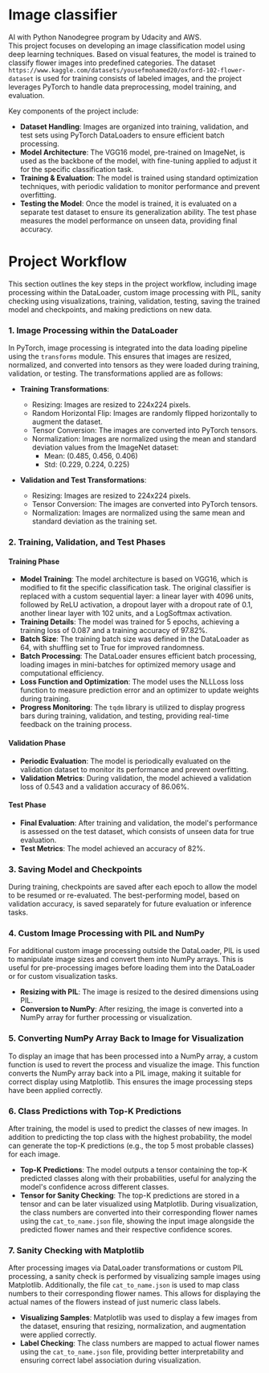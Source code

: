 # Image classifier
AI with Python Nanodegree program by Udacity and AWS.<br/>
This project focuses on developing an image classification model using deep learning techniques. Based on visual features, the model is trained to classify flower images into predefined categories. The dataset ```https://www.kaggle.com/datasets/yousefmohamed20/oxford-102-flower-dataset```  is used for training consists of labeled images, and the project leverages PyTorch to handle data preprocessing, model training, and evaluation.

Key components of the project include:
- **Dataset Handling**: Images are organized into training, validation, and test sets using PyTorch DataLoaders to ensure efficient batch processing.
- **Model Architecture**: The VGG16 model, pre-trained on ImageNet, is used as the backbone of the model, with fine-tuning applied to adjust it for the specific classification task.
- **Training & Evaluation**: The model is trained using standard optimization techniques, with periodic validation to monitor performance and prevent overfitting.
- **Testing the Model**: Once the model is trained, it is evaluated on a separate test dataset to ensure its generalization ability. The test phase measures the model performance on unseen data, providing final accuracy.


# Project Workflow

This section outlines the key steps in the project workflow, including image processing within the DataLoader, custom image processing with PIL, sanity checking using visualizations, training, validation, testing, saving the trained model and checkpoints, and making predictions on new data.

### 1. **Image Processing within the DataLoader**
In PyTorch, image processing is integrated into the data loading pipeline using the `transforms` module. This ensures that images are resized, normalized, and converted into tensors as they were loaded during training, validation, or testing. The transformations applied are as follows:

- **Training Transformations**: 
  - Resizing: Images are resized to 224x224 pixels.
  - Random Horizontal Flip: Images are randomly flipped horizontally to augment the dataset.
  - Tensor Conversion: The images are converted into PyTorch tensors.
  - Normalization: Images are normalized using the mean and standard deviation values from the ImageNet dataset:
    - Mean: (0.485, 0.456, 0.406)
    - Std: (0.229, 0.224, 0.225)

- **Validation and Test Transformations**: 
  - Resizing: Images are resized to 224x224 pixels.
  - Tensor Conversion: The images are converted into PyTorch tensors.
  - Normalization: Images are normalized using the same mean and standard deviation as the training set.

### 2. **Training, Validation, and Test Phases**

#### **Training Phase**
- **Model Training**: The model architecture is based on VGG16, which is modified to fit the specific classification task. The original classifier is replaced with a custom sequential layer: a linear layer with 4096 units, followed by ReLU activation, a dropout layer with a dropout rate of 0.1, another linear layer with 102 units, and a LogSoftmax activation.
- **Training Details**: The model was trained for 5 epochs, achieving a training loss of 0.087 and a training accuracy of 97.82%.
- **Batch Size**: The training batch size was defined in the DataLoader as 64, with shuffling set to True for improved randomness.
- **Batch Processing**: The DataLoader ensures efficient batch processing, loading images in mini-batches for optimized memory usage and computational efficiency.
- **Loss Function and Optimization**: The model uses the NLLLoss loss function to measure prediction error and an optimizer to update weights during training.
- **Progress Monitoring**: The `tqdm` library is utilized to display progress bars during training, validation, and testing, providing real-time feedback on the training process.

#### **Validation Phase**
- **Periodic Evaluation**: The model is periodically evaluated on the validation dataset to monitor its performance and prevent overfitting.
- **Validation Metrics**: During validation, the model achieved a validation loss of 0.543 and a validation accuracy of 86.06%.

#### **Test Phase**
- **Final Evaluation**: After training and validation, the model's performance is assessed on the test dataset, which consists of unseen data for true evaluation.
- **Test Metrics**: The model achieved an accuracy of 82%.

### 3. **Saving Model and Checkpoints**
During training, checkpoints are saved after each epoch to allow the model to be resumed or re-evaluated. The best-performing model, based on validation accuracy, is saved separately for future evaluation or inference tasks.

### 4. **Custom Image Processing with PIL and NumPy**
For additional custom image processing outside the DataLoader, PIL is used to manipulate image sizes and convert them into NumPy arrays. This is useful for pre-processing images before loading them into the DataLoader or for custom visualization tasks.
- **Resizing with PIL**: The image is resized to the desired dimensions using PIL.
- **Conversion to NumPy**: After resizing, the image is converted into a NumPy array for further processing or visualization.

### 5. **Converting NumPy Array Back to Image for Visualization**
To display an image that has been processed into a NumPy array, a custom function is used to revert the process and visualize the image. This function converts the NumPy array back into a PIL image, making it suitable for correct display using Matplotlib. This ensures the image processing steps have been applied correctly.

### 6. **Class Predictions with Top-K Predictions**
After training, the model is used to predict the classes of new images. In addition to predicting the top class with the highest probability, the model can generate the top-K predictions (e.g., the top 5 most probable classes) for each image.
- **Top-K Predictions**: The model outputs a tensor containing the top-K predicted classes along with their probabilities, useful for analyzing the model's confidence across different classes.
- **Tensor for Sanity Checking**: The top-K predictions are stored in a tensor and can be later visualized using Matplotlib. During visualization, the class numbers are converted into their corresponding flower names using the `cat_to_name.json` file, showing the input image alongside the predicted flower names and their respective confidence scores.

### 7. **Sanity Checking with Matplotlib**
After processing images via DataLoader transformations or custom PIL processing, a sanity check is performed by visualizing sample images using Matplotlib. Additionally, the file `cat_to_name.json` is used to map class numbers to their corresponding flower names. This allows for displaying the actual names of the flowers instead of just numeric class labels.
- **Visualizing Samples**: Matplotlib was used to display a few images from the dataset, ensuring that resizing, normalization, and augmentation were applied correctly.
- **Label Checking**: The class numbers are mapped to actual flower names using the `cat_to_name.json` file, providing better interpretability and ensuring correct label association during visualization.

